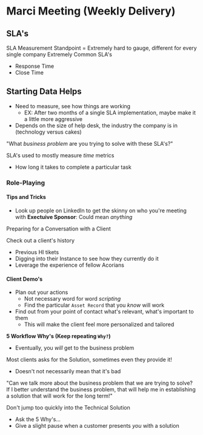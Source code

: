 # Marci Meeting (Weekly Delivery)
## SLA's
SLA Measurement Standpoint = Extremely hard to gauge, different for every single company
Extremely Common SLA's
- Response Time
- Close Time

## Starting Data Helps
- Need to measure, see how things are working
  - EX: After two months of a single SLA implementation, maybe make it a little more aggressive
- Depends on the size of help desk, the industry the company is in (technology versus cakes)

"What _business problem_ are you trying to solve with these SLA's?"

SLA's used to mostly measure _time_ metrics
- How long it takes to complete a particular task


### Role-Playing

#### **Tips and Tricks**
- Look up people on LinkedIn to get the skinny on who you're meeting with
**Exectuive Sponsor**: Could mean _anything_

Preparing for a Conversation with a Client

Check out a client's history
- Previous HI tikets
- Digging into their Instance to see how they currently do it
- Leverage the experience of fellow Acorians

#### Client Demo's
- Plan out your actions
  - Not necessary word for word _scripting_
  - Find the particular `Asset Record` that you _know_ will work
- Find out from your point of contact what's relevant, what's important to them
  - This will make the client feel more personalized and tailored

**5 Workflow Why's (Keep repeating `Why?`)**
- Eventually, you _will_ get to the business problem

Most clients asks for the Solution, sometimes even they provide it!
- Doesn't not necessarily mean that it's bad

"Can we talk more about the business problem that we are trying to solve? If I better
understand the business problem, that will help me in establishing a solution
that will work for the long term!"

Don't jump too quickly into the Technical Solution
- Ask the 5 Why's...
- Give a slight pause when a customer presents _you_ with a solution
